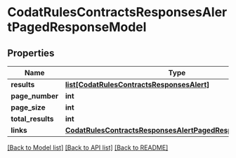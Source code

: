 # CodatRulesContractsResponsesAlertPagedResponseModel

## Properties
Name | Type | Description | Notes
------------ | ------------- | ------------- | -------------
**results** | [**list[CodatRulesContractsResponsesAlert]**](CodatRulesContractsResponsesAlert.md) |  | [optional] 
**page_number** | **int** |  | [optional] 
**page_size** | **int** |  | [optional] 
**total_results** | **int** |  | [optional] 
**links** | [**CodatRulesContractsResponsesAlertPagedResponseLinksModel**](CodatRulesContractsResponsesAlertPagedResponseLinksModel.md) |  | [optional] 

[[Back to Model list]](../README.md#documentation-for-models) [[Back to API list]](../README.md#documentation-for-api-endpoints) [[Back to README]](../README.md)

